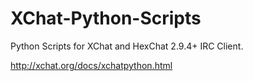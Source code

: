 XChat-Python-Scripts
====================

Python Scripts for XChat and HexChat 2.9.4+ IRC Client.

http://xchat.org/docs/xchatpython.html
